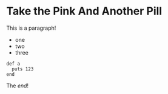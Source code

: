 # Take the Pink And Another Pill

This is a paragraph!

* one
* two
* three

```
def a 
  puts 123
end
```

The *end*!
